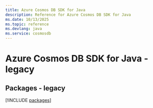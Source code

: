 ```yaml
---
title: Azure Cosmos DB SDK for Java
description: Reference for Azure Cosmos DB SDK for Java
ms.date: 10/13/2025
ms.topic: reference
ms.devlang: java
ms.service: cosmosdb
---
```

# Azure Cosmos DB SDK for Java - legacy
## Packages - legacy
[!INCLUDE [packages](cosmos-db-index.md)]